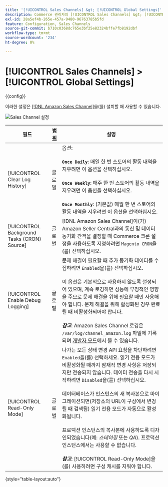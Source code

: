 ```yaml
---
title: '[!UICONTROL Sales Channels] &gt; [!UICONTROL Global Settings]'
description: Commerce 관리자의 [!UICONTROL Sales Channels] &gt; [!UICONTROL Global Settings] 페이지에서 구성 설정을 검토하십시오.
exl-id: 28a5ef4b-265e-457a-9480-96763785b5fd
feature: Configuration, Sales Channels
source-git-commit: b710c0368dc765e3bf25e82324bffe7fb8192dbf
workflow-type: tm+mt
source-wordcount: '234'
ht-degree: 0%

---
```


# [!UICONTROL Sales Channels] > [!UICONTROL Global Settings]

{{config}}

이러한 설정은 [[!DNL Amazon Sales Channel]](https://experienceleague.adobe.com/docs/commerce-channels/amazon/getting-started/install.html?lang=ko)을(를) 설치할 때 사용할 수 있습니다.

![Sales Channel 설정](./assets/config-sales-channel-global-settings.png)<!-- zoom -->

| 필드 | [범위](../getting-started/websites-stores-views.md#scope-settings) | 설명 |
|-----|---------|------|
| [!UICONTROL Clear Log History] | 글로벌 | 옵션:<br/><br/>**`Once Daily`**: 매일 한 번 스토어의 활동 내역을 지우려면 이 옵션을 선택하십시오.<br/><br/>**`Once Weekly`**: 매주 한 번 스토어의 활동 내역을 지우려면 이 옵션을 선택하십시오.<br/><br/>**`Once Monthly`**: (기본값) 매월 한 번 스토어의 활동 내역을 지우려면 이 옵션을 선택하십시오. |
| [!UICONTROL Background Tasks (CRON) Source] | 글로벌 | [!DNL Amazon Sales Channel]이(가) Amazon Seller Central과의 통신 및 데이터 동기화 간격을 결정할 때 Commerce 크론 설정을 사용하도록 지정하려면 `Magento CRON`을(를) 선택하십시오. |
| [!UICONTROL Enable Debug Logging] | 글로벌 | 문제 해결이 필요할 때 추가 동기화 데이터를 수집하려면 `Enabled`을(를) 선택하십시오.<br/><br/>이 옵션은 기본적으로 사용하지 않도록 설정되어 있으며, 계속 로깅하면 성능에 부정적인 영향을 주므로 문제 해결을 위해 필요할 때만 사용해야 합니다. 문제 해결을 위해 활성화된 경우 완료될 때 비활성화되어야 합니다.<br/><br/>**_참고&#x200B;_**: Amazon Sales Channel 로깅은 `/var/log/channel_amazon.log` 파일에 기록되며 [개발자 모드](../systems/developer-tools.md#operation-modes)에서 볼 수 있습니다. |
| [!UICONTROL Read-Only Mode] | 글로벌 | 나가는 모든 상태 변경 API 요청을 차단하려면 `Enabled`을(를) 선택하세요. 읽기 전용 모드가 비활성화될 때까지 잠재적 변경 사항은 저장되지만 전송되지 않습니다. 데이터 전송을 다시 시작하려면 `Disabled`을(를) 선택하십시오.<br/><br/>데이터베이스가 인스턴스의 새 복사본으로 마이그레이션되면(저장소의 URL이 구성에서 변경될 때 검색됨) 읽기 전용 모드가 자동으로 활성화됩니다.<br/><br/>프로덕션 인스턴스의 복사본에 사용하도록 디자인되었습니다(예: _스테이징_ 또는 _QA_). 프로덕션 인스턴스에서는 사용할 수 없습니다.<br/><br/>**_참고&#x200B;_**: [!UICONTROL Read-Only Mode]을(를) 사용하려면 구성 캐시를 지워야 합니다. |

{style="table-layout:auto"}
